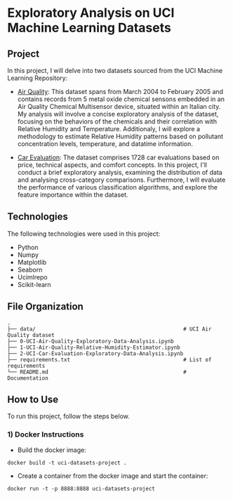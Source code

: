 # Exploratory Analysis on UCI Machine Learning Datasets

## Project

In this project, I will delve into two datasets sourced from the UCI Machine Learning Repository:

* [Air Quality](https://archive.ics.uci.edu/dataset/360/air+quality): This dataset spans from March 2004 to February 2005 and contains records from 5 metal oxide chemical sensons embedded in an Air Quality Chemical Multisensor device, situated within an Italian city. My analysis will involve a concise exploratory analysis of the dataset, focusing on the behaviors of the chemicals and their correlation with Relative Humidity and Temperature. Additionaly, I will explore a methodology to estimate Relative Humidity patterns based on pollutant concentration levels, temperature, and datatime information.

* [Car Evaluation](https://archive.ics.uci.edu/dataset/19/car+evaluation): The dataset comprises 1728 car evaluations based on price, technical aspects, and comfort concepts. In this project, I'll conduct a brief exploratory analysis, examining the distribution of data and analysing cross-category comparisons. Furthermore, I will evaluate the performance of various classification algorithms, and explore the feature importance within the dataset.


## Technologies
The following technologies were used in this project:

* Python
* Numpy
* Matplotlib
* Seaborn
* Ucimlrepo
* Scikit-learn

## File Organization

    .
    ├── data/                                               # UCI Air Quality dataset                        
    ├── 0-UCI-Air-Quality-Exploratory-Data-Analysis.ipynb
    ├── 1-UCI-Air-Quality-Relative-Humidity-Estimator.ipynb
    ├── 2-UCI-Car-Evaluation-Exploratory-Data-Analysis.ipynb
    ├── requirements.txt                                    # List of requirements
    └── README.md                                           # Documentation

## How to Use

To run this project, follow the steps below.

### 1) Docker Instructions
- Build the docker image:
```
docker build -t uci-datasets-project .
```

- Create a container from the docker image and start the container:
```
docker run -t -p 8888:8888 uci-datasets-project
```
